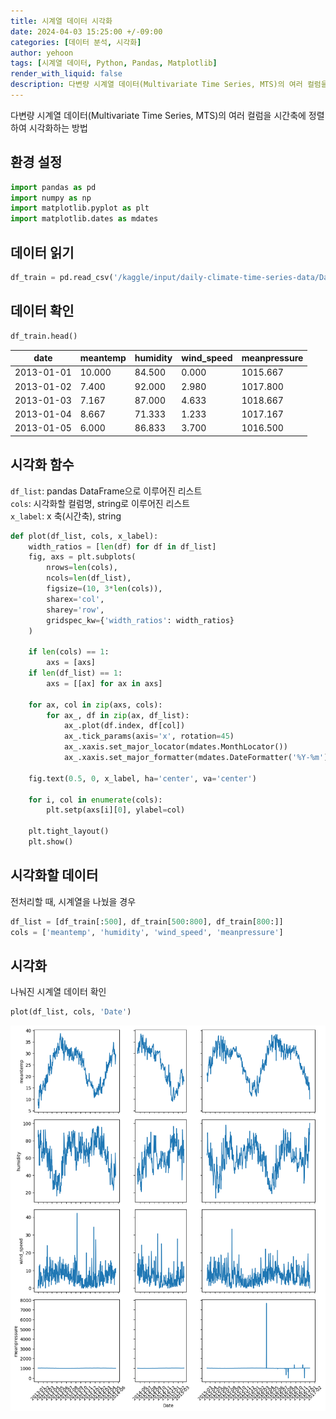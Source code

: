 ```yaml
---
title: 시계열 데이터 시각화
date: 2024-04-03 15:25:00 +/-09:00
categories: [데이터 분석, 시각화]
author: yehoon
tags: [시계열 데이터, Python, Pandas, Matplotlib]
render_with_liquid: false
description: 다변량 시계열 데이터(Multivariate Time Series, MTS)의 여러 컬럼을 시간축에 정렬하여 시각화하는 방법
---
```


다변량 시계열 데이터(Multivariate Time Series, MTS)의 여러 컬럼을 시간축에 정렬하여 시각화하는 방법


## 환경 설정
```python
import pandas as pd
import numpy as np
import matplotlib.pyplot as plt
import matplotlib.dates as mdates
```

## 데이터 읽기
```python
df_train = pd.read_csv('/kaggle/input/daily-climate-time-series-data/DailyDelhiClimateTrain.csv', index_col=0, parse_dates=True)
```

## 데이터 확인
```python
df_train.head()
```




| date       | meantemp | humidity | wind_speed | meanpressure |
| ---------- | -------- | -------- | ---------- | ------------ |
| 2013-01-01 | 10.000   | 84.500   | 0.000      | 1015.667     |
| 2013-01-02 | 7.400    | 92.000   | 2.980      | 1017.800     |
| 2013-01-03 | 7.167    | 87.000   | 4.633      | 1018.667     |
| 2013-01-04 | 8.667    | 71.333   | 1.233      | 1017.167     |
| 2013-01-05 | 6.000    | 86.833   | 3.700      | 1016.500     |




## 시각화 함수
`df_list`: pandas DataFrame으로 이루어진 리스트  
`cols`: 시각화할 컬럼명, string로 이루어진 리스트  
`x_label`: x 축(시간축), string
```python
def plot(df_list, cols, x_label):
    width_ratios = [len(df) for df in df_list]
    fig, axs = plt.subplots(
        nrows=len(cols), 
        ncols=len(df_list),
        figsize=(10, 3*len(cols)), 
        sharex='col',
        sharey='row',
        gridspec_kw={'width_ratios': width_ratios}
    )

    if len(cols) == 1:
        axs = [axs]
    if len(df_list) == 1:
        axs = [[ax] for ax in axs]
        
    for ax, col in zip(axs, cols):
        for ax_, df in zip(ax, df_list):
            ax_.plot(df.index, df[col])
            ax_.tick_params(axis='x', rotation=45)  
            ax_.xaxis.set_major_locator(mdates.MonthLocator())  
            ax_.xaxis.set_major_formatter(mdates.DateFormatter('%Y-%m'))  
    
    fig.text(0.5, 0, x_label, ha='center', va='center')
    
    for i, col in enumerate(cols):
        plt.setp(axs[i][0], ylabel=col)

    plt.tight_layout()
    plt.show()

```

## 시각화할 데이터
전처리할 때, 시계열을 나눴을 경우 
```python
df_list = [df_train[:500], df_train[500:800], df_train[800:]]
cols = ['meantemp', 'humidity', 'wind_speed', 'meanpressure']
```

## 시각화
나눠진 시계열 데이터 확인
```python
plot(df_list, cols, 'Date')
```


    
![png](assets/img/timeseries_visualization.png)
    


